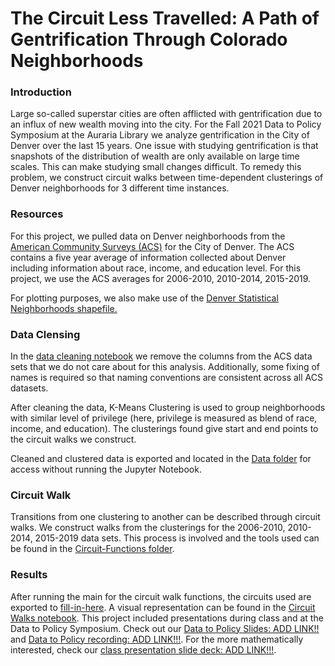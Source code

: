 # The Circuit Less Travelled: A Path of Gentrification Through Colorado Neighborhoods

### Introduction
Large so-called superstar cities are often afflicted with gentrification due to an influx of new wealth moving into the city. For the Fall 2021 Data to Policy Symposium at the Auraria Library we analyze gentrification in the City of Denver over the last 15 years. One issue with studying gentrification is that snapshots of the distribution of wealth are only available on large time scales. This can make studying small changes difficult. To remedy this problem, we construct circuit walks between time-dependent clusterings of Denver neighborhoods for 3 different time instances.

### Resources
For this project, we pulled data on Denver neighborhoods from the [American Community Surveys (ACS)](https://github.com/wgrewe/D2P-Optimization-Fall-2021/tree/main/Data) for the City of Denver. The ACS contains a five year average of information collected about Denver including information about race, income, and education level. For this project, we use the ACS averages for 2006-2010, 2010-2014, 2015-2019.

For plotting purposes, we also make use of the [Denver Statistical Neighborhoods shapefile.](https://github.com/wgrewe/D2P-Optimization-Fall-2021/tree/main/Data)

### Data Clensing
In the [data cleaning notebook](https://github.com/wgrewe/D2P-Optimization-Fall-2021/blob/main/Data/Survey%20Data%20Cleaning.ipynb) we remove the columns from the ACS data sets that we do not care about for this analysis. Additionally, some fixing of names is required so that naming conventions are consistent across all ACS datasets.

After cleaning the data, K-Means Clustering is used to group neighborhoods with similar level of privilege (here, privilege is measured as blend of race, income, and education). The clusterings found give start and end points to the circuit walks we construct. 

Cleaned and clustered data is exported and located in the [Data folder](https://github.com/wgrewe/D2P-Optimization-Fall-2021/tree/main/Data) for access without running the Jupyter Notebook.

### Circuit Walk
Transitions from one clustering to another can be described through circuit walks. We construct walks from the clusterings for the 2006-2010, 2010-2014, 2015-2019 data sets. This process is involved and the tools used can be found in the [Circuit-Functions folder](https://github.com/wgrewe/D2P-Optimization-Fall-2021/tree/main/Circuit-Functions).

### Results
After running the main for the circuit walk functions, the circuits used are exported to [fill-in-here](https://github.com/wgrewe/D2P-Optimization-Fall-2021/). A visual representation can be found in the [Circuit Walks notebook](https://github.com/wgrewe/D2P-Optimization-Fall-2021/blob/main/Circuit%20Walks.ipynb). This project included presentations during class and at the Data to Policy Symposium. Check out our [Data to Policy Slides: ADD LINK!!](https://github.com/wgrewe/D2P-Optimization-Fall-2021/) and [Data to Policy recording: ADD LINK!!!](https://github.com/wgrewe/D2P-Optimization-Fall-2021/). For the more mathematically interested, check our [class presentation slide deck: ADD LINK!!!](https://github.com/wgrewe/D2P-Optimization-Fall-2021/).
